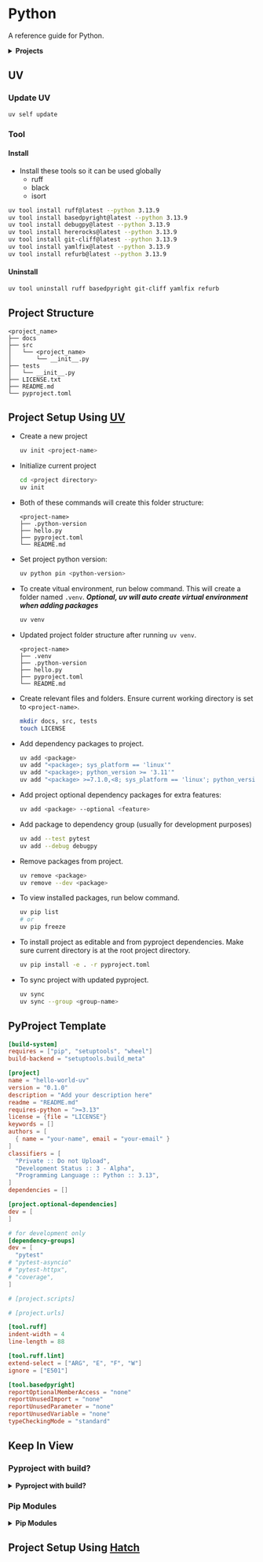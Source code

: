 # Python

A reference guide for Python.

<details>

  <summary><strong>Projects</strong></summary>

| Num | Name                            | Branch                        | Summary                                                                                                                  | Status |
| --: | :------------------------------ | :---------------------------- | :----------------------------------------------------------------------------------------------------------------------- | :----- |
|   0 | Hello World UV                  | 0000-hello-world-uv           |                                                                                                                          | WIP    |
|   1 | OpenCV Video Splitter           | 0001-openv-video-splitter     | Use OpenCV to read video data, detect common patterns between each sections, and split the video into multiple sections. | WIP    |
|   2 | Selenium Tutorial Parser        | 0002-selenium-tutorial-parser | Use selenium to parse tutorial page.                                                                                     | Idea   |
|   3 | Gitlab REST API                 | 0003-gitlab-rest-api          | Use gitlab rest api to beautify information (issues, milestones, etc ...)                                                | WIP    |
|   4 | Debugger Adapter Protocol (DAP) | 0004-DAP                      | Learn how to utilize the Debugger Adapter Protocol (DAP)                                                                 | WIP    |
|   5 | Text To Speech To Bin           | 0005-text-to-speech-to-bin    | Use text to speech to convert text to binary data.                                                                       | WIP    |
|   6 | Pytest Learn                    |                               |                                                                                                                          |        |
|   7 | Excel                           | 0007-excel                    |                                                                                                                          | WIP    |

</details>

## UV

### Update UV

```bash
uv self update
```

### Tool

#### Install

- Install these tools so it can be used globally
  - ruff
  - black
  - isort

```bash
uv tool install ruff@latest --python 3.13.9
uv tool install basedpyright@latest --python 3.13.9
uv tool install debugpy@latest --python 3.13.9
uv tool install hererocks@latest --python 3.13.9
uv tool install git-cliff@latest --python 3.13.9
uv tool install yamlfix@latest --python 3.13.9
uv tool install refurb@latest --python 3.13.9
```

#### Uninstall

```bash
uv tool uninstall ruff basedpyright git-cliff yamlfix refurb
```

## Project Structure

```
<project_name>
├── docs
├── src
│   └── <project_name>
│       └── __init__.py
├── tests
│   └── __init__.py
├── LICENSE.txt
├── README.md
└── pyproject.toml
```

## Project Setup Using [UV](https://github.com/astral-sh/uv)

- Create a new project

  ```bash
  uv init <project-name>
  ```

- Initialize current project

  ```bash
  cd <project directory>
  uv init
  ```

- Both of these commands will create this folder structure:

  ```
  <project-name>
  ├── .python-version
  ├── hello.py
  ├── pyproject.toml
  └── README.md
  ```

- Set project python version:

  ```bash
  uv python pin <python-version>
  ```

- To create vitual environment, run below command. This will create a folder named `.venv`. **_Optional, uv will auto create virtual environment when adding packages_**

  ```bash
  uv venv
  ```

- Updated project folder structure after running `uv venv`.

  ```
  <project-name>
  ├── .venv
  ├── .python-version
  ├── hello.py
  ├── pyproject.toml
  └── README.md
  ```

- Create relevant files and folders. Ensure current working directory is set to `<project-name>`.

  ```bash
  mkdir docs, src, tests
  touch LICENSE
  ```

- Add dependency packages to project.

  ```bash
  uv add <package>
  uv add "<package>; sys_platform == 'linux'"
  uv add "<package>; python_version >= '3.11'"
  uv add "<package> >=7.1.0,<8; sys_platform == 'linux'; python_version < '3.10'"
  ```

- Add project optional dependency packages for extra features:

  ```bash
  uv add <package> --optional <feature>
  ```

- Add package to dependency group (usually for development purposes)

  ```bash
  uv add --test pytest
  uv add --debug debugpy
  ```

- Remove packages from project.

  ```bash
  uv remove <package>
  uv remove --dev <package>
  ```

- To view installed packages, run below command.

  ```bash
  uv pip list
  # or
  uv pip freeze
  ```

- To install project as editable and from pyproject dependencies. Make sure current directory is at the root project directory.

  ```bash
  uv pip install -e . -r pyproject.toml
  ```

- To sync project with updated pyproject.

  ```bash
  uv sync
  uv sync --group <group-name>
  ```

## PyProject Template

```toml
[build-system]
requires = ["pip", "setuptools", "wheel"]
build-backend = "setuptools.build_meta"

[project]
name = "hello-world-uv"
version = "0.1.0"
description = "Add your description here"
readme = "README.md"
requires-python = ">=3.13"
license = {file = "LICENSE"}
keywords = []
authors = [
  { name = "your-name", email = "your-email" }
]
classifiers = [
  "Private :: Do not Upload",
  "Development Status :: 3 - Alpha",
  "Programming Language :: Python :: 3.13",
]
dependencies = []

[project.optional-dependencies]
dev = [
]

# for development only
[dependency-groups]
dev = [
  "pytest"
# "pytest-asyncio"
# "pytest-httpx",
# "coverage",
]

# [project.scripts]

# [project.urls]

[tool.ruff]
indent-width = 4
line-length = 88

[tool.ruff.lint]
extend-select = ["ARG", "E", "F", "W"]
ignore = ["E501"]

[tool.basedpyright]
reportOptionalMemberAccess = "none"
reportUnusedImport = "none"
reportUnusedParameter = "none"
reportUnusedVariable = "none"
typeCheckingMode = "standard"
```

## Keep In View

### Pyproject with build?

<details>

  <summary><strong>Pyproject with build?</strong></summary>

  ```toml
  [build-system]
  requires = ["pip", "setuptools", "wheel"]
  build-backend = "setuptools.build_meta"

  [project]
  name = "hello-world-uv"
  version = "0.1.0"
  description = "Add your description here"
  readme = "README.md"
  requires-python = ">=3.13"
  license = {file = "LICENSE"}
  keywords = []
  authors = [
    { name = "your-name", email = "your-email" }
  ]
  classifiers = [
    "Private :: Do not Upload",
    "Development Status :: 3 - Alpha",
    "Programming Language :: Python :: 3.13",
  ]
  dependencies = []

  [project.optional-dependencies]
  dev = [
    "pytest", # "pytest-asyncio"
    "pytest-httpx",
    "coverage",
    "refurb",
    "debugpy",
  ]

  # [project.scripts]

  # [project.urls]

  [tool.ruff]
  indent-width = 4
  line-length = 88

  [tool.ruff.lint]
  extend-select = ["ARG", "E", "F", "W"]
  ignore = ["E501"]

  [tool.basedpyright]
  reportOptionalMemberAccess = "none"
  reportUnusedImport = "none"
  reportUnusedParameter = "none"
  reportUnusedVariable = "none"
  typeCheckingMode = "standard"
```
  
</details>

### Pip Modules

<details>

  <summary><strong>Pip Modules</strong></summary>
  - Update `pip`, `setuptools` and `wheel` to the latest versions:

  ```bash
  python -m pip install --upgrade pip setuptools wheel
  ```

</details>

## Project Setup Using [Hatch](https://github.com/pypa/hatch)

